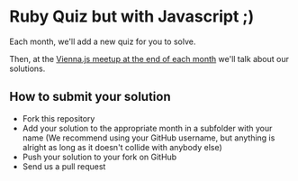 # Ruby Quiz but with Javascript ;)

Each month, we'll add a new quiz for you to solve.

Then, at the [Vienna.js meetup at the end of each month](http://www.meetup.com/viennajs/ "Vienna.js") we'll talk about our solutions.

## How to submit your solution

* Fork this repository
* Add your solution to the appropriate month in a subfolder with your name (We recommend using your GitHub username, but anything is alright as long as it doesn't collide with anybody else)
* Push your solution to your fork on GitHub
* Send us a pull request